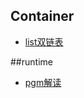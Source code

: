 ## Container
 - [list双链表](https://github.com/friendlyhank/go-source/blob/master/container/list/list.md)

##runtime
 - [pgm解读](https://github.com/friendlyhank/go-source/blob/master/runtime/golang%20pgm.md)